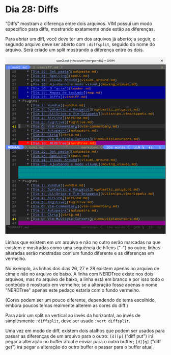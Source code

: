 # Dia 28: Diffs

"Diffs" mostram a diferença entre dois arquivos. VIM possui um modo específico
para diffs, mostrando exatamente onde estão as diferenças.

Para abriar um diff, você deve ter um dos arquivos já aberto; a seguir, o
segundo arquivo deve ser aberto com `:diffsplit`, seguido do nome do arquivo.
Será criado um split mostrando a diferença entre os dois.

![](diff.png)

Linhas que existem em um arquivo e não no outro serão marcadas na que existem
e mostradas como uma sequência de hífens ("-") no outro; linhas alteradas
serão mostradas com um fundo diferente e as diferenças em vermelho.

No exemplo, as linhas dos dias 26, 27 e 28 existem apenas no arquivo de cima e
não no arquivo de baixo. A linha com NERDTree existe nos dois arquivos, mas no
arquivo de baixo, a linha está em branco e por isso todo o conteúdo é mostrado
em vermelho; se a alteração fosse apenas o nome "NERDTree" apenas este pedaço
estaria com o fundo vermelho.

(Cores podem ser um pouco diferente, dependendo do tema escolhido, embora
poucos temas realmente alterem as cores do diff.)

Para abrir um split na vertical ao invés da horizontal, ao invés de
simplesmente `:diffsplit`, deve ser usado `:vert diffsplit`.

Uma vez em modo de diff, existem dois atalhos que podem ser usados para passar
as diferenças de um arquivo para o outro: `[d][p]` ("diff put") irá pegar a
alteração no buffer atual e enviar para o outro buffer; `[d][g]` ("diff get")
irá pegar a alteração do outro buffer e passar para o buffer atual.
